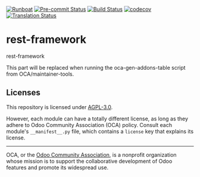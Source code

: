 
[![Runboat](https://img.shields.io/badge/runboat-Try%20me-875A7B.png)](https://runboat.odoo-community.org/builds?repo=OCA/rest-framework&target_branch=18.0)
[![Pre-commit Status](https://github.com/OCA/rest-framework/actions/workflows/pre-commit.yml/badge.svg?branch=18.0)](https://github.com/OCA/rest-framework/actions/workflows/pre-commit.yml?query=branch%3A18.0)
[![Build Status](https://github.com/OCA/rest-framework/actions/workflows/test.yml/badge.svg?branch=18.0)](https://github.com/OCA/rest-framework/actions/workflows/test.yml?query=branch%3A18.0)
[![codecov](https://codecov.io/gh/OCA/rest-framework/branch/18.0/graph/badge.svg)](https://codecov.io/gh/OCA/rest-framework)
[![Translation Status](https://translation.odoo-community.org/widgets/rest-framework-18-0/-/svg-badge.svg)](https://translation.odoo-community.org/engage/rest-framework-18-0/?utm_source=widget)

<!-- /!\ do not modify above this line -->

# rest-framework

rest-framework

<!-- /!\ do not modify below this line -->

<!-- prettier-ignore-start -->

[//]: # (addons)

This part will be replaced when running the oca-gen-addons-table script from OCA/maintainer-tools.

[//]: # (end addons)

<!-- prettier-ignore-end -->

## Licenses

This repository is licensed under [AGPL-3.0](LICENSE).

However, each module can have a totally different license, as long as they adhere to Odoo Community Association (OCA)
policy. Consult each module's `__manifest__.py` file, which contains a `license` key
that explains its license.

----
OCA, or the [Odoo Community Association](http://odoo-community.org/), is a nonprofit
organization whose mission is to support the collaborative development of Odoo features
and promote its widespread use.
